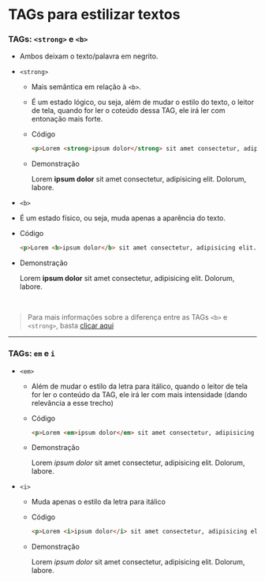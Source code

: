 # TAGs para estilizar textos

### TAGs: `<strong>` e `<b>` 

* Ambos deixam o texto/palavra em negrito.

* `<strong>`
  
  * Mais semântica em relação à `<b>`.
  * É um estado lógico, ou seja, além de mudar o estilo do texto, o leitor de tela, quando for ler o coteúdo dessa TAG, ele irá ler com entonação mais forte.
  
  * Código
   
    ```html
    <p>Lorem <strong>ipsum dolor</strong> sit amet consectetur, adipisicing elit. Dolorum, labore.</p>
    ```
    
  * Demonstração
    
    <p>Lorem <strong>ipsum dolor</strong> sit amet consectetur, adipisicing elit. Dolorum, labore.</p>
    
 * `<b>`
  
  * É um estado físico, ou seja, muda apenas a aparência do texto.
  
  * Código
   
    ```html
    <p>Lorem <b>ipsum dolor</b> sit amet consectetur, adipisicing elit. Dolorum, labore.</p>
    ```
    
  * Demonstração
    
    <p>Lorem <b>ipsum dolor</b> sit amet consectetur, adipisicing elit. Dolorum, labore.</p>
    
<br>
    
> Para mais informações sobre a diferença entre as TAGs `<b>` e `<strong>`, basta [clicar aqui](https://developer.mozilla.org/pt-BR/docs/Web/HTML/Element/strong)
 
---
    
### TAGs: `em` e `i`

* `<em>`
  
  * Além de mudar o estilo da letra para itálico, quando o leitor de tela for ler o conteúdo da TAG, ele irá ler com mais intensidade (dando relevância a esse trecho) 
  
  * Código
   
    ```html
    <p>Lorem <em>ipsum dolor</em> sit amet consectetur, adipisicing elit. Dolorum, labore.</p>
    ```
    
  * Demonstração
    
    <p>Lorem <em>ipsum dolor</em> sit amet consectetur, adipisicing elit. Dolorum, labore.</p>
    
* `<i>`
  
  * Muda apenas o estilo da letra para itálico
  
  * Código
   
    ```html
    <p>Lorem <i>ipsum dolor</i> sit amet consectetur, adipisicing elit. Dolorum, labore.</p>
    ```
    
  * Demonstração
    
    <p>Lorem <i>ipsum dolor</i> sit amet consectetur, adipisicing elit. Dolorum, labore.</p>
